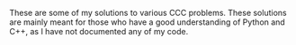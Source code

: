 These are some of my solutions to various CCC problems. These solutions are mainly meant for those who have a good understanding of Python and C++, as I have not documented any of my code.
